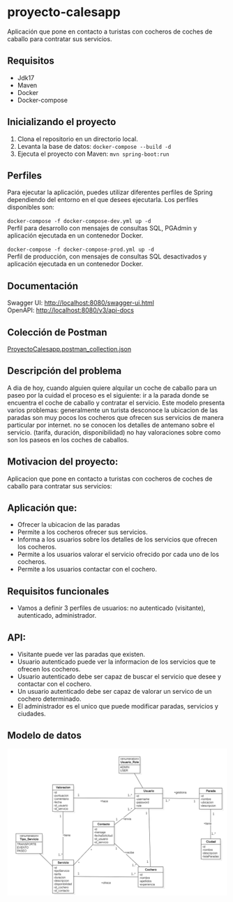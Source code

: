 # proyecto-calesapp
Aplicación que pone en contacto  a turistas con cocheros de coches de caballo para contratar sus servicios.

## Requisitos
- Jdk17
- Maven
- Docker
- Docker-compose

## Inicializando el proyecto

1. Clona el repositorio en un directorio local.
2. Levanta la base de datos: `docker-compose --build -d`
3. Ejecuta el proyecto con Maven: `mvn spring-boot:run`

## Perfiles
Para ejecutar la aplicación, puedes utilizar diferentes perfiles de Spring dependiendo del entorno en el que desees ejecutarla. Los perfiles disponibles son:  

`docker-compose -f docker-compose-dev.yml up -d`  
Perfil para desarrollo con mensajes de consultas SQL, PGAdmin y aplicación ejecutada en un contenedor Docker.

`docker-compose -f docker-compose-prod.yml up -d`  
Perfil de producción, con mensajes de consultas SQL desactivados y aplicación ejecutada en un contenedor Docker.

## Documentación
Swagger UI: [http://localhost:8080/swagger-ui.html](http://localhost:8080/swagger-ui.html)  
OpenAPI: [http://localhost:8080/v3/api-docs](http://localhost:8080/v3/api-docs)

## Colección de Postman
[ProyectoCalesapp.postman_collection.json](docs/ProyectoCalesapp.postman_collection.json)

## Descripción del problema
A dia de hoy, cuando alguien quiere alquilar un coche de caballo para un paseo por la cuidad el proceso es el siguiente: ir a la parada donde se encuentra el coche de caballo y contratar el servicio. 
Este modelo presenta varios problemas: 
generalmente un turista desconoce la ubicacion de las paradas
son muy pocos los cocheros que ofrecen sus servicios de manera particular por internet.
no se conocen los detalles de antemano sobre el servicio. (tarifa, duración, disponibilidad)
no hay valoraciones sobre como son los paseos en los coches de caballos.


## Motivacion del proyecto:
Aplicacion que pone en contacto  a turistas con cocheros de coches de caballo para contratar sus servicios:

## Aplicación que:
- Ofrecer la ubicacion de las paradas
- Permite a los cocheros ofrecer sus servicios.
- Informa a los usuarios sobre los detalles de los servicios que ofrecen los cocheros.
- Permite a los usuarios valorar el servicio ofrecido por cada uno de los cocheros.
- Permite a los usuarios contactar con el cochero.

## Requisitos funcionales
- Vamos a definir 3 perfiles de usuarios: no autenticado (visitante), autenticado, administrador.

## API:
- Visitante puede ver las paradas que existen.
- Usuario autenticado puede ver la informacion de los servicios que te ofrecen los cocheros.
- Usuario autenticado debe ser capaz de buscar el servicio que desee y contactar con el cochero.
- Un usuario autenticado debe ser capaz de valorar un servico de un cochero determinado.
- El administrador es el unico que puede modificar paradas, servicios y ciudades.

## Modelo de datos
![Diagrama del modelo de datos](docs/modelo-de-datos.png)





